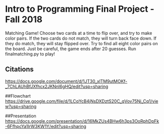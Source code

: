 # Intro to Programming Final Project - Fall 2018

Matching Game! Choose two cards at a time to flip over, and try to make color pairs. If the two cards do not match, they will turn back face down. If they do match, they will stay flipped over. Try to find all eight color pairs on the board. Just be careful, the game ends after 20 guesses. Run finalmatching.py to play!

## Citations
https://docs.google.com/document/d/1JT30_xlTM9utMOKf-_7ChLAUhBfJXfhcx2JKNnI6gHQ/edit?usp=sharing

##Flowchart
https://drive.google.com/file/d/1LCqYcB4jNsDXDztS20C_qVov75Nj_Cq1/view?usp=sharing

##Presentation
https://docs.google.com/presentation/d/16MkZUs4BHw6h3ps3OoRphDpFk-6FfhpcYa1IrW3KW1Y/edit?usp=sharing
